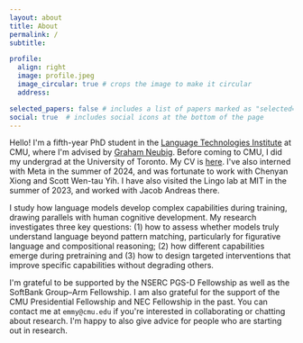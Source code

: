 ```yaml
---
layout: about
title: About
permalink: /
subtitle:

profile:
  align: right
  image: profile.jpeg
  image_circular: true # crops the image to make it circular
  address:

selected_papers: false # includes a list of papers marked as "selected={true}"
social: true  # includes social icons at the bottom of the page
---
```


Hello! I'm a fifth-year PhD student in the [Language Technologies Institute](https://lti.cs.cmu.edu/) at CMU, where I'm advised by [Graham Neubig](http://www.phontron.com/). Before coming to CMU, I did my undergrad at the University of Toronto. My CV is [here](assets/pdf/CV_2024.pdf). I've also interned with Meta in the summer of 2024, and was fortunate to work with Chenyan Xiong and Scott Wen-tau Yih. I have also visited the Lingo lab at MIT in the summer of 2023, and worked with Jacob Andreas there.

I study how language models develop complex capabilities during training, drawing parallels with human cognitive development. My research investigates three key questions: (1) how to assess whether models truly understand language beyond pattern matching, particularly for figurative language and compositional reasoning; (2) how different capabilities emerge during pretraining and (3) how to design targeted interventions that improve specific capabilities without degrading others. 

I'm grateful to be supported by the NSERC PGS-D Fellowship as well as the SoftBank Group–Arm Fellowship. I am also grateful for the support of the CMU Presidential Fellowship and NEC Fellowship in the past. You can contact me at `emmy@cmu.edu` if you're interested in collaborating or chatting about research. I'm happy to also give advice for people who are starting out in research.